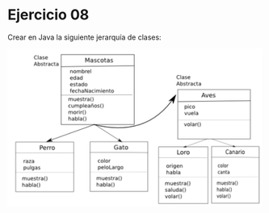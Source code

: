 # Ejercicio 08

Crear en Java la siguiente jerarquía de clases:

![](../_resources/jerecicio_herencia.jpg)